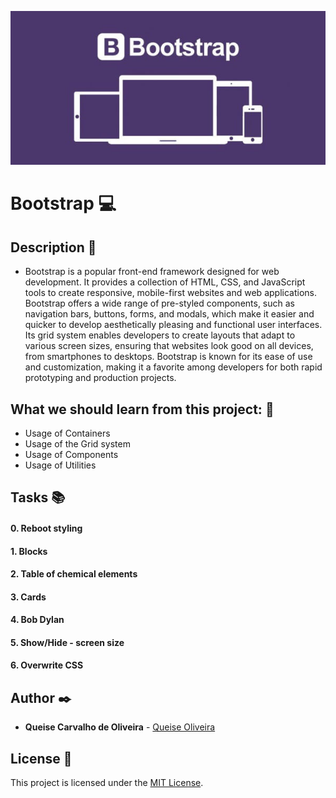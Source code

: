 ![bootstrap](https://github.com/Qcarvalhooliveira/holbertonschool-web_front_end/blob/master/Bootstrap/images/bootstrap.jpg)

# **Bootstrap** :computer:

## **Description** :speech_balloon:

* Bootstrap is a popular front-end framework designed for web development. It provides a collection of HTML, CSS, and JavaScript tools to create responsive, mobile-first websites and web applications. Bootstrap offers a wide range of pre-styled components, such as navigation bars, buttons, forms, and modals, which make it easier and quicker to develop aesthetically pleasing and functional user interfaces. Its grid system enables developers to create layouts that adapt to various screen sizes, ensuring that websites look good on all devices, from smartphones to desktops. Bootstrap is known for its ease of use and customization, making it a favorite among developers for both rapid prototyping and production projects.

## **What we should learn from this project:** :bookmark_tabs:


* Usage of Containers
* Usage of the Grid system
* Usage of Components
* Usage of Utilities


## **Tasks** :books:

#### **0. Reboot styling**

#### **1. Blocks**

#### **2. Table of chemical elements**

#### **3. Cards**

#### **4. Bob Dylan**

#### **5. Show/Hide - screen size**

#### **6. Overwrite CSS**


## **Author** :black_nib:

* **Queise Carvalho de Oliveira** - [Queise Oliveira](https://github.com/Qcarvalhooliveira)


## License :page_with_curl:
This project is licensed under the [MIT License](https://opensource.org/license/mit/).





